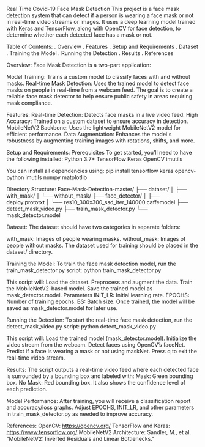 Real Time Covid-19 Face Mask Detection
This project is a face mask detection system that can detect if a person is wearing a face mask or not in real-time video streams or images. It uses a deep learning model trained with Keras and TensorFlow, along with OpenCV for face detection, to determine whether each detected face has a mask or not.

Table of Contents:
. Overview
. Features
. Setup and Requirements
. Dataset
. Training the Model
. Running the Detection
. Results
. References

Overview:
Face Mask Detection is a two-part application:

Model Training: Trains a custom model to classify faces with and without masks.
Real-time Mask Detection: Uses the trained model to detect face masks on people in real-time from a webcam feed.
The goal is to create a reliable face mask detector to help ensure public safety in areas requiring mask compliance.

Features:
Real-time Detection: Detects face masks in a live video feed.
High Accuracy: Trained on a custom dataset to ensure accuracy in detection.
MobileNetV2 Backbone: Uses the lightweight MobileNetV2 model for efficient performance.
Data Augmentation: Enhances the model's robustness by augmenting training images with rotations, shifts, and more.

Setup and Requirements:
Prerequisites
To get started, you’ll need to have the following installed:
Python 3.7+
TensorFlow
Keras
OpenCV
imutils

You can install all dependencies using:
pip install tensorflow keras opencv-python imutils numpy matplotlib

Directory Structure:
Face-Mask-Detection-master/
├── dataset/
│   ├── with_mask/
│   └── without_mask/
├── face_detector/
│   ├── deploy.prototxt
│   └── res10_300x300_ssd_iter_140000.caffemodel
├── detect_mask_video.py
├── train_mask_detector.py
└── mask_detector.model

Dataset:
The dataset should have two categories in separate folders:

with_mask: Images of people wearing masks.
without_mask: Images of people without masks.
The dataset used for training should be placed in the dataset/ directory.

Training the Model:
To train the face mask detection model, run the train_mask_detector.py script:
python train_mask_detector.py

This script will:
Load the dataset.
Preprocess and augment the data.
Train the MobileNetV2-based model.
Save the trained model as mask_detector.model.
Parameters
INIT_LR: Initial learning rate.
EPOCHS: Number of training epochs.
BS: Batch size.
Once trained, the model will be saved as mask_detector.model for later use.

Running the Detection:
To start the real-time face mask detection, run the detect_mask_video.py script:
python detect_mask_video.py

This script will:
Load the trained model (mask_detector.model).
Initialize the video stream from the webcam.
Detect faces using OpenCV’s faceNet.
Predict if a face is wearing a mask or not using maskNet.
Press q to exit the real-time video stream.

Results:
The script outputs a real-time video feed where each detected face is surrounded by a bounding box and labeled with:
Mask: Green bounding box.
No Mask: Red bounding box.
It also shows the confidence level of each prediction.

Model Performance:
After training, you will receive a classification report and accuracy/loss graphs. Adjust EPOCHS, INIT_LR, and other parameters in train_mask_detector.py as needed to improve accuracy.

References:
OpenCV: https://opencv.org/
TensorFlow and Keras: https://www.tensorflow.org/
MobileNetV2 Architecture: Sandler, M., et al. "MobileNetV2: Inverted Residuals and Linear Bottlenecks."

